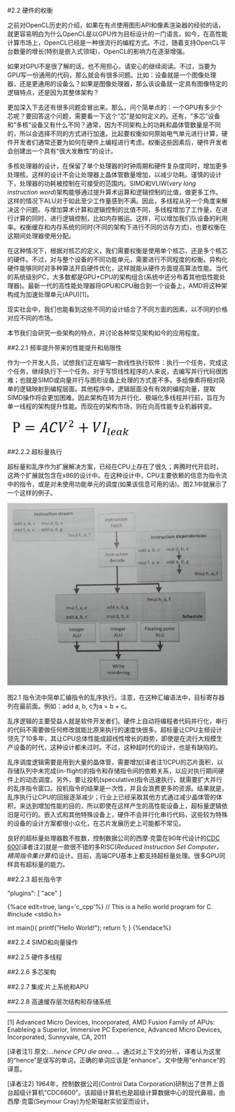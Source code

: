 #2.2 硬件的权衡

之前对OpenCL历史的介绍，如果在有点使用图形API和像素渲染器的经验的话，就更容易明白为什么OpenCL是以GPU作为目标设计的一门语言。如今，在高性能计算市场上，OpenCL已经是一种很流行的编程方式。不过，随着支持OpenCL平台数量的增长(特别是嵌入式领域)，OpenCL的影响力在逐渐增强。

如果对GPU不是很了解的话，也不用担心，请安心的继续阅读。不过，当要为GPU写一份通用的代码，那么就会有很多问题。比如：设备就是一个图像处理器，还是更通用的设备么？如果是图像处理器，那么该设备就一定具有图像特定的逻辑特点，还是因为其整体架构？

更加深入下去还有很多问题会冒出来。那么，问个简单点的：一个GPU有多少个芯呢？要回答这个问题，需要看一下这个“芯”是如何定义的。还有，“多芯”设备和“多核”设备又有什么不同？通常，因为不同架构上的功耗和晶体管数量是不同的，所以会选择不同的方式进行加速。比起要权衡如何原始电气单元进行计算，硬件开发者们通常还要为如何在硬件上编程进行考虑。权衡这些因素后，硬件开发者会创建出一个具有“很大发散性”的设计。

多核处理器的设计，在保留了单个处理器的时钟周期和硬件复杂度同时，增加更多处理核。这样的设计不会让处理器上晶体管数量增加，以减少功耗。谨慎的设计下，处理器的功耗被控制在可接受的范围内。SIMD和VLIW(*very long instruction word*)架构能够通过提升算术运算和逻辑控制的比值，做更多工作。这样的情况下ALU对于如此至少工作量感到不满。因此，多线程从另一个角度来解决这个问题。与增加算术计算和逻辑控制的比值不同，多线程增加了工作量，在进行计算的同时，进行逻辑控制，比如内存搬运。这样，可以增加我们队设备的利用率。权衡缓存和内存系统的同时(不同的架构下进行不同的访存方式)，也要权衡在这期间处理器使用分配。

在这种情况下，根据对核芯的定义，我们需要权衡是使用单个核芯，还是多个核芯的硬件。不过，对与整个设备的不同功能单元，需要进行不同程度的权衡。异构化硬件能够同时对多种算法开启硬件优化，这样就能从硬件方面提高算法性能。当代的系统级别PC，大多数都是GPU+CPU的架构组合(系统中还分布着其他低性能处理器)。最新一代的高性能处理器将GPU和CPU融合到一个设备上，AMD将这种架构成为加速处理单元(APU)[1]。

现实社会中，我们也能看到这些不同的设计结合了不同方面的因素，以不同的价格对应不同的市场。

本节我们会研究一些架构的特点，并讨论各种常见架构如今的应用程度。

##2.2.1 频率提升带来的性能提升和局限性

作为一个开发人员，试想我们正在编写一款线性执行软件：执行一个任务，完成这个任务，继续执行下一个任务。对于写惯线性程序的人来说，去编写并行代码很困难；也就是SIMD或向量并行与图形设备上处理的方式差不多。多组像素将相对简单的逻辑映射到编程层面。其他程序中，逻辑层面没有有效的编程向量，提取SIMD操作将会更加困难。因此架构在转为并行化、极端化多线程并行前，旨在为单一线程的架构提升性能。而现在的架构市场，则在向高性能专业机器转变。

![](../../images/chapter2/2-2-1-exp.png)

##2.2.2 超标量执行

超标量和乱序作为扩展解决方案，已经在CPU上存在了很久；奔腾时代开启时，这两个扩展就包含在x86的设计中。在这种设计中，CPU主要依赖的信息为指令流中的指令，或是对未使用功能单元的调度(如果该信息可用的话)。图2.1中就展示了一个这样的例子。

![](../../images/chapter2/2-1.png)

图2.1 指令流中简单汇编指令的乱序执行。注意，在这种汇编语法中，目标寄存器列在最前面。例如：add a, b, c为a = b + c。

乱序逻辑的主要受益人就是软件开发者们。硬件上自动将编程者代码并行化，串行的代码不需要做任何修改就能比原来执行的速度快很多。超标量让CPU主频设计领先了10多年，其让CPU总体性能成超线性增长的趋势，即使是在流行大规模生产设备的时代，这种设计都未过时。不过，这种超时代的设计，也是有缺陷的。

乱序调度逻辑需要是用到大量的晶体管，需要增加[译者注1]CPU的芯片面积，以存储队列中未完成(in-flight)的指令和存储指令间的依赖关系，以应对执行期间硬件上的动态调度。另外，要让投机(speculative)指令迅速执行，就需要扩大并行的乱序指令窗口。投机指令的结果是一次性，并且会浪费更多的资源。结果就是，乱序执行让CPU的回报逐渐减少；行业上已经采取其他方式通过减少晶体管的体积，来达到增加性能的目的，所以即使在这样产生的高性能设备上，超标量逻辑依旧是可行的。嵌入式和其他特殊设备上，硬件不会并行化串行代码，这些较为特殊的设备的设计方案都很小众化，在芯片发展历史上可能都不常见。

良好的超标量处理器数不胜数，控制数据公司的西摩·克雷在90年代设计的[CDC 600](https://en.wikipedia.org/wiki/CDC_6600)[译者注2]就是一款很不错的多RISC(*Reduced Instruction Set Computer，精简指令集计算机*)设计。目前，高端CPU基本上都支持超标量处理。很多GPU同样具有超标量的能力。

##2.2.3 超长指令字

"plugins": [
    "ace"
]

{%ace edit=true, lang='c_cpp'%}
// This is a hello world program for C.
#include <stdio.h>

int main(){
  printf("Hello World!");
  return 1;
}
{%endace%}


##2.2.4 SIMD和向量操作


##2.2.5 硬件多线程


##2.2.6 多芯架构


##2.2.7 集成:片上系统和APU


##2.2.8 高速缓存层次结构和存储系统

-------

[1] Advanced Micro Devices, Incorporated, AMD Fusion Family of APUs: Enableing a Superior, Immersive PC Experience, Advanced Micro Devices, Incorporated, Sunnyvale, CA, 2011

[译者注1] 原文:*...hence CPU die area...*。通过对上下文的分析，译者认为这里的“hence”是误写的单词，正确的单词应该是“enhance”。文中使用“enhance”的译意。

[译者注2] 1964年，控制数据公司(Control Data Corporation)研制出了世界上首台超级计算机“CDC6600”。该超级计算机也是超级计算数据中心的现代鼻祖，由西摩·克雷(Seymour Cray)为伦斯辐射实验室而设计。